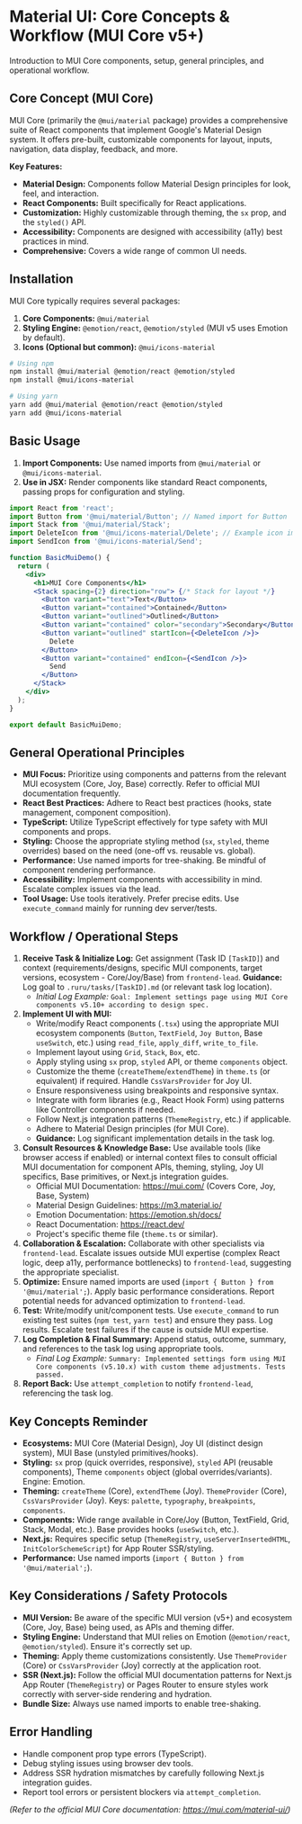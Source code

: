 # Material UI: Core Concepts & Workflow (MUI Core v5+)

Introduction to MUI Core components, setup, general principles, and operational workflow.

## Core Concept (MUI Core)

MUI Core (primarily the `@mui/material` package) provides a comprehensive suite of React components that implement Google's Material Design system. It offers pre-built, customizable components for layout, inputs, navigation, data display, feedback, and more.

**Key Features:**

*   **Material Design:** Components follow Material Design principles for look, feel, and interaction.
*   **React Components:** Built specifically for React applications.
*   **Customization:** Highly customizable through theming, the `sx` prop, and the `styled()` API.
*   **Accessibility:** Components are designed with accessibility (a11y) best practices in mind.
*   **Comprehensive:** Covers a wide range of common UI needs.

## Installation

MUI Core typically requires several packages:

1.  **Core Components:** `@mui/material`
2.  **Styling Engine:** `@emotion/react`, `@emotion/styled` (MUI v5 uses Emotion by default).
3.  **Icons (Optional but common):** `@mui/icons-material`

```bash
# Using npm
npm install @mui/material @emotion/react @emotion/styled
npm install @mui/icons-material

# Using yarn
yarn add @mui/material @emotion/react @emotion/styled
yarn add @mui/icons-material
```

## Basic Usage

1.  **Import Components:** Use named imports from `@mui/material` or `@mui/icons-material`.
2.  **Use in JSX:** Render components like standard React components, passing props for configuration and styling.

```jsx
import React from 'react';
import Button from '@mui/material/Button'; // Named import for Button
import Stack from '@mui/material/Stack';
import DeleteIcon from '@mui/icons-material/Delete'; // Example icon import
import SendIcon from '@mui/icons-material/Send';

function BasicMuiDemo() {
  return (
    <div>
      <h1>MUI Core Components</h1>
      <Stack spacing={2} direction="row"> {/* Stack for layout */}
        <Button variant="text">Text</Button>
        <Button variant="contained">Contained</Button>
        <Button variant="outlined">Outlined</Button>
        <Button variant="contained" color="secondary">Secondary</Button>
        <Button variant="outlined" startIcon={<DeleteIcon />}>
          Delete
        </Button>
        <Button variant="contained" endIcon={<SendIcon />}>
          Send
        </Button>
      </Stack>
    </div>
  );
}

export default BasicMuiDemo;
```

## General Operational Principles

*   **MUI Focus:** Prioritize using components and patterns from the relevant MUI ecosystem (Core, Joy, Base) correctly. Refer to official MUI documentation frequently.
*   **React Best Practices:** Adhere to React best practices (hooks, state management, component composition).
*   **TypeScript:** Utilize TypeScript effectively for type safety with MUI components and props.
*   **Styling:** Choose the appropriate styling method (`sx`, `styled`, theme overrides) based on the need (one-off vs. reusable vs. global).
*   **Performance:** Use named imports for tree-shaking. Be mindful of component rendering performance.
*   **Accessibility:** Implement components with accessibility in mind. Escalate complex issues via the lead.
*   **Tool Usage:** Use tools iteratively. Prefer precise edits. Use `execute_command` mainly for running dev server/tests.

## Workflow / Operational Steps

1.  **Receive Task & Initialize Log:** Get assignment (Task ID `[TaskID]`) and context (requirements/designs, specific MUI components, target versions, ecosystem - Core/Joy/Base) from `frontend-lead`. **Guidance:** Log goal to `.ruru/tasks/[TaskID].md` (or relevant task log location).
    *   *Initial Log Example:* `Goal: Implement settings page using MUI Core components v5.10+ according to design spec.`
2.  **Implement UI with MUI:**
    *   Write/modify React components (`.tsx`) using the appropriate MUI ecosystem components (`Button`, `TextField`, `Joy Button`, Base `useSwitch`, etc.) using `read_file`, `apply_diff`, `write_to_file`.
    *   Implement layout using `Grid`, `Stack`, `Box`, etc.
    *   Apply styling using `sx` prop, `styled` API, or theme `components` object.
    *   Customize the theme (`createTheme`/`extendTheme`) in `theme.ts` (or equivalent) if required. Handle `CssVarsProvider` for Joy UI.
    *   Ensure responsiveness using breakpoints and responsive syntax.
    *   Integrate with form libraries (e.g., React Hook Form) using patterns like Controller components if needed.
    *   Follow Next.js integration patterns (`ThemeRegistry`, etc.) if applicable.
    *   Adhere to Material Design principles (for MUI Core).
    *   **Guidance:** Log significant implementation details in the task log.
3.  **Consult Resources & Knowledge Base:** Use available tools (like browser access if enabled) or internal context files to consult official MUI documentation for component APIs, theming, styling, Joy UI specifics, Base primitives, or Next.js integration guides.
    *   Official MUI Documentation: https://mui.com/ (Covers Core, Joy, Base, System)
    *   Material Design Guidelines: https://m3.material.io/
    *   Emotion Documentation: https://emotion.sh/docs/
    *   React Documentation: https://react.dev/
    *   Project's specific theme file (`theme.ts` or similar).
4.  **Collaboration & Escalation:** Collaborate with other specialists via `frontend-lead`. Escalate issues outside MUI expertise (complex React logic, deep a11y, performance bottlenecks) to `frontend-lead`, suggesting the appropriate specialist.
5.  **Optimize:** Ensure named imports are used (`import { Button } from '@mui/material';`). Apply basic performance considerations. Report potential needs for advanced optimization to `frontend-lead`.
6.  **Test:** Write/modify unit/component tests. Use `execute_command` to run existing test suites (`npm test`, `yarn test`) and ensure they pass. Log results. Escalate test failures if the cause is outside MUI expertise.
7.  **Log Completion & Final Summary:** Append status, outcome, summary, and references to the task log using appropriate tools.
    *   *Final Log Example:* `Summary: Implemented settings form using MUI Core components (v5.10.x) with custom theme adjustments. Tests passed.`
8.  **Report Back:** Use `attempt_completion` to notify `frontend-lead`, referencing the task log.

## Key Concepts Reminder

*   **Ecosystems:** MUI Core (Material Design), Joy UI (distinct design system), MUI Base (unstyled primitives/hooks).
*   **Styling:** `sx` prop (quick overrides, responsive), `styled` API (reusable components), Theme `components` object (global overrides/variants). Engine: Emotion.
*   **Theming:** `createTheme` (Core), `extendTheme` (Joy). `ThemeProvider` (Core), `CssVarsProvider` (Joy). Keys: `palette`, `typography`, `breakpoints`, `components`.
*   **Components:** Wide range available in Core/Joy (Button, TextField, Grid, Stack, Modal, etc.). Base provides hooks (`useSwitch`, etc.).
*   **Next.js:** Requires specific setup (`ThemeRegistry`, `useServerInsertedHTML`, `InitColorSchemeScript`) for App Router SSR/styling.
*   **Performance:** Use named imports (`import { Button } from '@mui/material';`).

## Key Considerations / Safety Protocols

*   **MUI Version:** Be aware of the specific MUI version (v5+) and ecosystem (Core, Joy, Base) being used, as APIs and theming differ.
*   **Styling Engine:** Understand that MUI relies on Emotion (`@emotion/react`, `@emotion/styled`). Ensure it's correctly set up.
*   **Theming:** Apply theme customizations consistently. Use `ThemeProvider` (Core) or `CssVarsProvider` (Joy) correctly at the application root.
*   **SSR (Next.js):** Follow the official MUI documentation patterns for Next.js App Router (`ThemeRegistry`) or Pages Router to ensure styles work correctly with server-side rendering and hydration.
*   **Bundle Size:** Always use named imports to enable tree-shaking.

## Error Handling

*   Handle component prop type errors (TypeScript).
*   Debug styling issues using browser dev tools.
*   Address SSR hydration mismatches by carefully following Next.js integration guides.
*   Report tool errors or persistent blockers via `attempt_completion`.

*(Refer to the official MUI Core documentation: https://mui.com/material-ui/)*
